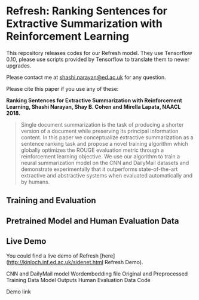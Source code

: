 # Refresh: Ranking Sentences for Extractive Summarization with Reinforcement Learning

This repository releases codes for our Refresh model. They use Tensorflow 0.10, please use scripts provided by Tensorflow to translate them to newer upgrades. 

Please contact me at shashi.narayan@ed.ac.uk for any question.

Please cite this paper if you use any of these:

**Ranking Sentences for Extractive Summarization with Reinforcement Learning, Shashi Narayan, Shay B. Cohen and Mirella Lapata, NAACL 2018.**

> Single document summarization is the task of producing a shorter version of a document while preserving its principal information content. In this paper we conceptualize extractive summarization as a sentence ranking task and propose a novel training algorithm which globally optimizes the ROUGE evaluation metric through a reinforcement learning objective. We use our algorithm to train a neural summarization model on the CNN and DailyMail datasets and demonstrate experimentally that it outperforms state-of-the-art extractive and abstractive systems when evaluated automatically and by humans.

## Training and Evaluation 



## Pretrained Model and Human Evaluation Data


## Live Demo

You could find a live demo of Refresh [here](http://kinloch.inf.ed.ac.uk/sidenet.html Refresh Demo).




CNN and DailyMail model
Wordembedding file
Original and Preprocessed Training Data
Model Outputs
Human Evaluation Data
Code

Demo link

